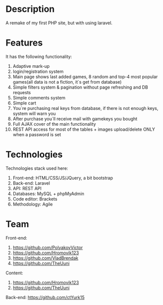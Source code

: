 # Description
A remake of my first PHP site, but with using laravel.

# Features
It has the following functionality:
1. Adaptive mark-up
1. login/registration system
1. Main page shows last added games, 8 random and top-4 most popular games(all data is not a fiction, it`s get from database)
1. Simple filters system & pagination without page refreshing and DB requests
1. Simple comments system
1. Simple cart
1. You`re purchasing real keys from database, if there is not enough keys, system will warn you
1. After purchase you`ll receive mail with gamekeys you bought
1. Full AJAX cover of the main functionality
1. REST API access for most of the tables + images upload/delete ONLY when a password is set

# Technologies
Technologies stack used here:
1. Front-end: HTML/CSS/JS/JQuery, a bit bootstrap
1. Back-end: Laravel 
1. API: REST API
1. Databases: MySQL + phpMyAdmin
1. Code editor: Brackets
1. Methodology: Agile

# Team
Front-end: 
1. https://github.com/PolyakovVictor
1. https://github.com/Hromovik123
1. https://github.com/VladBrendak
1. https://github.com/TheUuni

Content: 
1. https://github.com/Hromovik123
1. https://github.com/TheUuni

Back-end: https://github.com/ctYurk15
